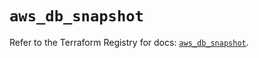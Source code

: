 # `aws_db_snapshot`

Refer to the Terraform Registry for docs: [`aws_db_snapshot`](https://registry.terraform.io/providers/hashicorp/aws/6.9.0/docs/resources/db_snapshot).
